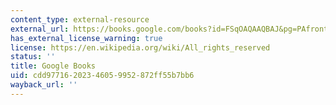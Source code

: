 ```yaml
---
content_type: external-resource
external_url: https://books.google.com/books?id=FSqOAQAAQBAJ&pg=PAfrontcover#v=onepage&q&f=false
has_external_license_warning: true
license: https://en.wikipedia.org/wiki/All_rights_reserved
status: ''
title: Google Books
uid: cdd97716-2023-4605-9952-872ff55b7bb6
wayback_url: ''
---
```

